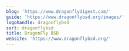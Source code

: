 ```yaml
---
blog: 'https://www.dragonflydigest.com/'
guide: 'https://www.dragonflybsd.org/images/'
logohandle: dragonflybsd
sort: dragonflybsd
title: DragonFly BSD
website: 'https://www.dragonflybsd.org/'
---
```

